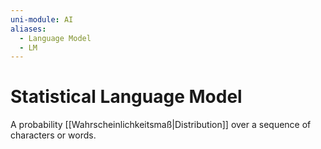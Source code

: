 ```yaml
---
uni-module: AI
aliases:
  - Language Model
  - LM
---
```

# Statistical Language Model

A probability [[Wahrscheinlichkeitsmaß|Distribution]] over a sequence of characters or words.